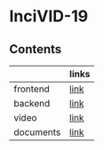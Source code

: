 # InciVID-19

## Contents

|          	| links 	          |
|----------	|-----------------  |
| frontend 	| [link](./frontend)|
| backend  	| [link](./frontend)|
| video    	| [link](./frontend)|
| documents	| [link](./frontend)|

